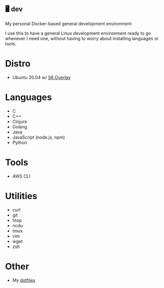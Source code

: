 🖥️ dev
---
My personal Docker-based general development environment

I use this to have a general Linux development environment ready to go whenever I need one, without having to worry about installing languages or tools.

# Distro
- Ubuntu 20.04 w/ [S6 Overlay](https://github.com/just-containers/s6-overlay)

# Languages
- C
- C++
- Clojure
- Golang
- Java
- JavaScript (node.js, npm)
- Python

# Tools
- AWS CLI

# Utilities
- curl
- git
- htop
- ncdu
- tmux
- vim
- wget
- zsh

# Other
- My [dotfiles](https://github.com/MitchTalmadge/dotfiles)
